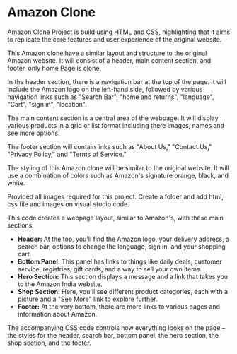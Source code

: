 # Amazon Clone
Amazon Clone Project is build using HTML and CSS, highlighting that it aims to replicate the core features and user experience of the original website.

This Amazon clone have a similar layout and structure to the original Amazon website. It will consist of a header, main content section, and footer, only home Page is clone.

In the header section, there is a navigation bar at the top of the page. It will include the Amazon logo on the left-hand side, followed by various navigation links such as "Search Bar", "home and returns", "language", "Cart", "sign in", "location".

The main content section is a central area of the webpage. It will display various products in a grid or list format including there images, names and see more options.

The footer section will contain links such as "About Us," "Contact Us," "Privacy Policy," and "Terms of Service."

The styling of this Amazon clone will be similar to the original website. It will use a combination of colors such as Amazon's signature orange, black, and white.

Provided all images required for this project. Create a folder and add html, css file and images on visual studio code.

This code creates a webpage layout, similar to Amazon's, with these main sections:

*   **Header:**  At the top, you'll find the Amazon logo, your delivery address, a search bar, options to change the language, sign in, and your shopping cart.
*   **Bottom Panel:** This panel has links to things like daily deals, customer service, registries, gift cards, and a way to sell your own items.
*   **Hero Section:** This section displays a message and a link that takes you to the Amazon India website.
*   **Shop Section:** Here, you'll see different product categories, each with a picture and a "See More" link to explore further.
*   **Footer:**  At the very bottom, there are more links to various pages and information about Amazon.

The accompanying CSS code controls how everything looks on the page – the styles for the header, search bar, bottom panel, the hero section, the shop section, and the footer.


